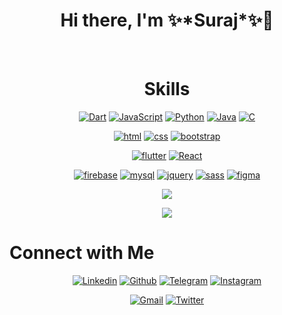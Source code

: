 <h1 align="center">Hi there, I'm ✨*Suraj*✨👋</h1>
<!-- <p>I am a full stack web developer also a flutter developer based in India. I am a self taught programmer and currently pursuing my B.Tech in Computer Science and Engineering from <a href="https://oec.ac.in/">Orissa Engineering College</a>. I have a passion for creating web and mobile applications and learning new technologies to improve my skills and knowledge.</p> -->
<br>

<h1 align="center">Skills</h1>

<p align="center">
    <a href="#"><img alt="Dart" src="https://img.shields.io/badge/Dart-2B213A.svg?logo=dart&style=for-the-badge&logoColor=E5289E"></a>
    <a href="#"><img alt="JavaScript" src="https://img.shields.io/badge/javascript-2B213A.svg?logo=javascript&style=for-the-badge&logoColor=E5289E"></a>
    <a href="#"><img alt="Python" src="https://img.shields.io/badge/Python-2B213A.svg?logo=Python&style=for-the-badge&logoColor=E5289E"></a>
    <a href="#"><img alt="Java" src="https://img.shields.io/badge/Java-2B213A.svg?logo=Java&style=for-the-badge&logoColor=E5289E"></a>
    <a href="#"><img alt="C" src="https://img.shields.io/badge/C-2B213A.svg?logo=C&style=for-the-badge&logoColor=E5289E"></a>
</p>
<p align="center">
    <a href="#"><img alt="html" src="https://img.shields.io/badge/HTML-2B213A.svg?logo=HTML5&style=for-the-badge&logoColor=E5289E"></a>
    <a href="#"><img alt="css" src="https://img.shields.io/badge/css-2B213A.svg?logo=css3&style=for-the-badge&logoColor=E5289E"></a>
    <a href="#"><img alt="bootstrap" src="https://img.shields.io/badge/bootstrap-2B213A.svg?logo=bootstrap&style=for-the-badge&logoColor=E5289E"></a>
</p>
<p align="center">
    <a href="#"><img alt="flutter" src="https://img.shields.io/badge/flutter-2B213A.svg?logo=flutter&style=for-the-badge&logoColor=E5289E"></a>
    <a href="#"><img alt="React" src="https://img.shields.io/badge/React-2B213A.svg?logo=React&style=for-the-badge&logoColor=E5289E"></a>
</p>
<p align="center">
    <a href="#"><img alt="firebase" src="https://img.shields.io/badge/firebase-2B213A.svg?logo=firebase&style=for-the-badge&logoColor=E5289E"></a>
    <a href="#"><img alt="mysql" src="https://img.shields.io/badge/mysql-2B213A.svg?logo=mysql&style=for-the-badge&logoColor=E5289E"></a>
    <a href="#"><img alt="jquery" src="https://img.shields.io/badge/jquery-2B213A.svg?logo=jquery&style=for-the-badge&logoColor=E5289E"></a>
    <a href="#"><img alt="sass" src="https://img.shields.io/badge/sass-2B213A.svg?logo=sass&style=for-the-badge&logoColor=E5289E"></a>
    <a href="#"><img alt="figma" src="https://img.shields.io/badge/figma-2B213A.svg?logo=figma&style=for-the-badge&logoColor=E5289E"></a>
</p>

<!-- ![Github Stats](https://github-readme-stats.vercel.app/api?username=Surajkrmkr&theme=synthwave&icon_color=CD52BC&hide_border=true&show_icons=true)

![Top Langs](https://github-readme-stats.vercel.app/api/top-langs/?username=Surajkrmkr&layout=compact&theme=synthwave&icon_color=CD52BC&hide_border=true&show_icons=true) -->
<p align="center">
    <img src="https://github-readme-stats.vercel.app/api?username=Surajkrmkr&theme=synthwave&icon_color=CD52BC&hide_border=true&show_icons=true"/>
</p>

<p align="center">
    <img src="https://github-readme-stats.vercel.app/api/top-langs/?username=Surajkrmkr&layout=compact&theme=synthwave&icon_color=CD52BC&hide_border=true&show_icons=true"/>
</p>

# Connect with Me

<p align="center">
  <a href="https://linkedin.com/in/Surajkrmkr"><img alt="Linkedin" title="Suraj karmakar" src="https://img.shields.io/badge/LinkedIn-2B213A?style=for-the-badge&logo=linkedin&logoColor=E5289E"></a>
  <a href="https://github.com/Surajkrmkr"><img alt="Github" title="Surajkrmkr Github" src="https://img.shields.io/badge/GitHub-2B213A?style=for-the-badge&logo=github&logoColor=E5289E"></a>
  <a href="https://t.me/Surajkrmkr"><img alt="Telegram" title="Surajkrmkr Telegram" src="https://img.shields.io/badge/telegram-2B213A?style=for-the-badge&logo=telegraph&logoColor=E5289E"></a> 
  <a href="https://instagram.com/Surajkrmkr"><img alt="Instagram" title="Surajkrmkr Instagram" src="https://img.shields.io/badge/Instagram-2B213A?style=for-the-badge&logo=instagram&logoColor=E5289E"></a>
 </p>
 <p align="center">
  <a href="mailto:surajkarmakar2000@gmail.com"><img alt="Gmail" title="Surajkrmkr Gmail" src="https://img.shields.io/badge/Gmail-2B213A?style=for-the-badge&logo=gmail&logoColor=E5289E"></a>
<a href="http://twitter.com/Surajkrmkr"><img alt="Twitter" title="Surajkrmkr Twitter" src="https://img.shields.io/badge/Twitter-2B213A?style=for-the-badge&logo=twitter&logoColor=E5289E"></a>
</p>
